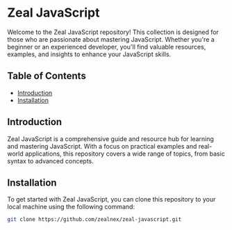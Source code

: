 # Zeal JavaScript

Welcome to the Zeal JavaScript repository! This collection is designed for those who are passionate about mastering JavaScript. Whether you're a beginner or an experienced developer, you'll find valuable resources, examples, and insights to enhance your JavaScript skills.

## Table of Contents

- [Introduction](#introduction)
- [Installation](#installation)

## Introduction

Zeal JavaScript is a comprehensive guide and resource hub for learning and mastering JavaScript. With a focus on practical examples and real-world applications, this repository covers a wide range of topics, from basic syntax to advanced concepts.

## Installation

To get started with Zeal JavaScript, you can clone this repository to your local machine using the following command:

```bash
git clone https://github.com/zealnex/zeal-javascript.git

